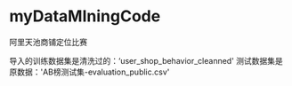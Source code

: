 # myDataMIningCode
阿里天池商铺定位比赛

导入的训练数据集是清洗过的：‘user_shop_behavior_cleanned'</dr>
测试数据集是原数据：'AB榜测试集-evaluation_public.csv'
